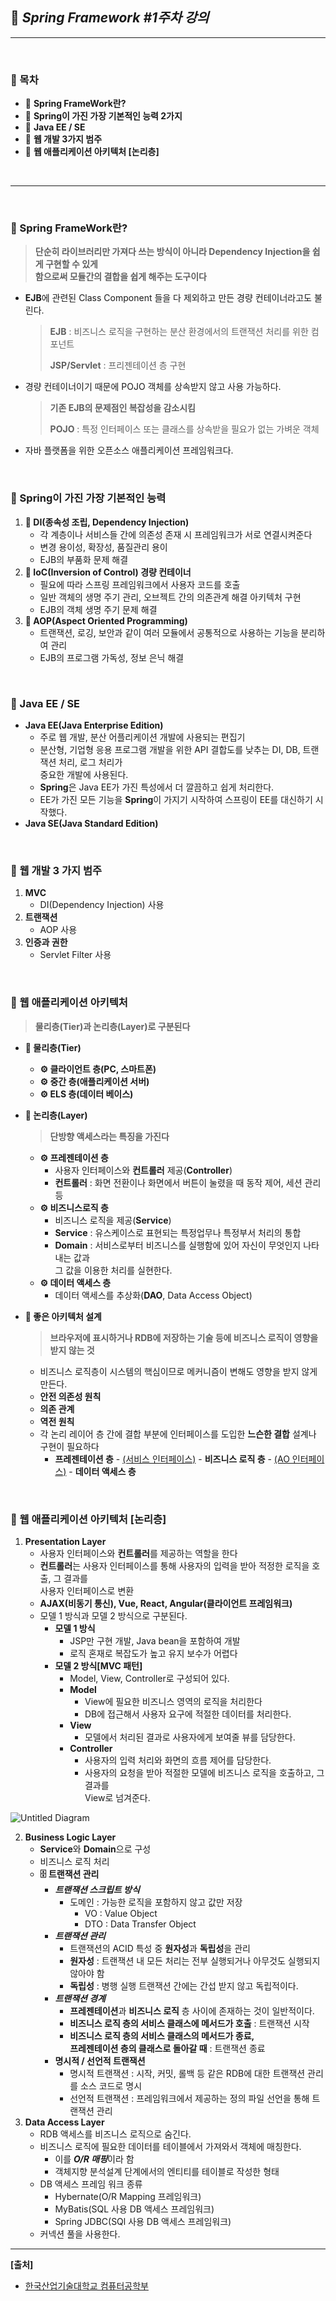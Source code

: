 ## **🎈 *Spring Framework #1주차 강의***

***

<br>

### **📌 목차**

- 🎯 **Spring FrameWork란?**
- 🎯 **Spring이 가진 가장 기본적인 능력 2가지**
- 🎯 **Java EE / SE**
- 🎯 **웹 개발 3가지 범주**
- 🎯 **웹 애플리케이션 아키텍처 [논리층]**

<br>

***

<br> 

### **📌 Spring FrameWork란?**

> **단순히 라이브러리만 가져다 쓰는 방식이 아니라 Dependency Injection을 쉽게 구현할 수 있게<br> 함으로써 모듈간의 결합을 쉽게 해주는 도구이다**

- **EJB**에 관련된 Class Component 들을 다 제외하고 만든 경량 컨테이너라고도 불린다.

  > **EJB** : 비즈니스 로직을 구현하는 분산 환경에서의 트랜잭션 처리를 위한 컴포넌트
  >
  > **JSP/Servlet** : 프리젠테이션 층 구현

- 경량 컨테이너이기 때문에 POJO 객체를 상속받지 않고 사용 가능하다.

  > **기존 EJB의 문제점인 복잡성을 감소시킴**
  >
  > **POJO** : 특정 인터페이스 또는 클래스를 상속받을 필요가 없는 가벼운 객체

- 자바 플랫폼을 위한 오픈소스 애플리케이션 프레임워크다.

<br>

### **📌 Spring이 가진 가장 기본적인 능력**

1. **📃 DI(종속성 조립, Dependency Injection)** 
   - 각 계층이나 서비스들 간에 의존성 존재 시 프레임워크가 서로 연결시켜준다
   - 변경 용이성, 확장성, 품질관리 용이
   - EJB의 부품화 문제 해결<br> 
2. **📃 IoC(Inversion of Control) 경량 컨테이너** 
   - 필요에 따라 스프링 프레임워크에서 사용자 코드를 호출
   - 일반 객체의 생명 주기 관리, 오브젝트 간의 의존관계 해결 아키텍처 구현
   - EJB의 객체 생명 주기 문제 해결<br> 
3. **📃 AOP(Aspect Oriented Programming)**
   - 트랜잭션, 로깅, 보안과 같이 여러 모듈에서 공통적으로 사용하는 기능을 분리하여 관리
   - EJB의 프로그램 가독성, 정보 은닉 해결



<br> 

### **📌 Java EE / SE**

- **Java EE(Java Enterprise Edition)** 
  - 주로 웹 개발, 분산 어플리케이션 개발에 사용되는 편집기
  - 분산형, 기업형 응용 프로그램 개발을 위한 API 결합도를 낮추는 DI, DB, 트랜잭션 처리, 로그 처리가<br> 중요한 개발에 사용된다.
  - **Spring**은 Java EE가 가진 특성에서 더 깔끔하고 쉽게 처리한다.
  - EE가 가진 모든 기능을 **Spring**이 가지기 시작하여 스프링이 EE를 대신하기 시작했다.<br> 
- **Java SE(Java Standard Edition)**

<br> 

### **📌 웹 개발 3 가지 범주**

1. **MVC**
   - DI(Dependency Injection) 사용
2. **트랜잭션**
   - AOP 사용
3. **인증과 권한**
   - Servlet Filter 사용

<br>

### **📌 웹 애플리케이션 아키텍처**

> **물리층(Tier)과 논리층(Layer)로 구분된다**

- **📃 물리층(Tier)**

  - **⚙ 클라이언트 층(PC, 스마트폰)**
  - **⚙ 중간 층(애플리케이션 서버)**
  - **⚙ ELS 층(데이터 베이스)**<br> 

- **📃 논리층(Layer)**

  > **단방향 액세스라는 특징을 가진다** 

  - **⚙ 프레젠테이션 층**
    - 사용자 인터페이스와 **컨트롤러** 제공(**Controller**)
    - **컨트롤러** : 화면 전환이나 화면에서 버튼이 눌렸을 때 동작 제어, 세션 관리 등<br> 
  - **⚙ 비즈니스로직 층**
    - 비즈니스 로직을 제공(**Service**)
    - **Service** : 유스케이스로 표현되는 특정업무나 특정부서 처리의 통합
    - **Domain** : 서비스로부터 비즈니스를 실행함에 있어 자신이 무엇인지 나타내는 값과<br> 그 값을 이용한 처리를 실현한다.<br> 
  - **⚙ 데이터 액세스 층**
    - 데이터 액세스를 추상화(**DAO**, Data Access Object)<br> 

- **📖 좋은 아키텍처 설계**

  > **브라우저에 표시하거나 RDB에 저장하는 기술 등에 비즈니스 로직이 영향을<br> 받지 않는 것**

  - 비즈니스 로직층이 시스템의 핵심이므로 메커니즘이 변해도 영향을 받지 않게 만든다.
  - **안전 의존성 원칙**
  - **의존 관계**
  - **역전 원칙**
  - 각 논리 레이어 층 간에 결합 부분에 인터페이스를 도입한 **느슨한 결합** 설계나 구현이 필요하다
    - **프레젠테이션 층** - <u>(서비스 인터페이스)</u> - **비즈니스 로직 층** - <u>(AO 인터페이스)</u> - **데이터 액세스 층**

<br> 

### **📌 웹 애플리케이션 아키텍처 [논리층]**

1. **Presentation Layer**
   - 사용자 인터페이스와 **컨트롤러**를 제공하는 역할을 한다
   - **컨트롤러**는 사용자 인터페이스를 통해 사용자의 입력을 받아 적정한 로직을 호출, 그 결과를<br> 사용자 인터페이스로 변환
   - **AJAX(비동기 통신), Vue, React, Angular(클라이언트 프레임워크)** <br> 
   - 모델 1 방식과 모델 2 방식으로 구분된다.
     - **모델 1 방식**
       - JSP만 구현 개발, Java bean을 포함하여 개발
       - 로직 혼재로 복잡도가 높고 유지 보수가 어렵다
     - **모델 2 방식[MVC 패턴]**
       - Model, View, Controller로 구성되어 있다.
       - **Model** 
         - View에 필요한 비즈니스 영역의 로직을 처리한다
         - DB에 접근해서 사용자 요구에 적절한 데이터를 처리한다.
       - **View** 
         - 모델에서 처리된 결과로 사용자에게 보여줄 뷰를 담당한다.
       - **Controller**
         - 사용자의 입력 처리와 화면의 흐름 제어를 담당한다.
         - 사용자의 요청을 받아 적절한 모델에 비즈니스 로직을 호출하고, 그 결과를<br> View로 넘겨준다.

![Untitled Diagram](https://user-images.githubusercontent.com/55940552/110473210-a1991480-8121-11eb-859f-707f031ba443.png)

2. **Business Logic Layer**
   - **Service**와 **Domain**으로 구성
   - 비즈니스 로직 처리
   - **🗄 트랜잭션 관리**
     - ***트랜잭션 스크립트 방식***
       - 도메인 : 가능한 로직을 포함하지 않고 값만 저장
         - VO : Value Object
         - DTO : Data Transfer Object<br> 
     - ***트랜잭션 관리***
       - 트랜잭션의 ACID 특성 중 **원자성**과 **독립성**을 관리
       - **원자성** : 트랜잭션 내 모든 처리는 전부 실행되거나 아무것도 실행되지 않아야 함
       - **독립성** : 병행 실행 트랜잭션 간에는 간섭 받지 않고 독립적이다.<br> 
     - ***트랜잭션 경계***
       - **프레젠테이션**과 **비즈니스 로직** 층 사이에 존재하는 것이 일반적이다.
       - **비즈니스 로직 층의 서비스 클래스에 메서드가 호출** : 트랜잭션 시작
       - **비즈니스 로직 층의 서비스 클래스의 메서드가 종료, <br>프레젠테이션 층의 클래스로 돌아갈 때** : 트랜잭션 종료
     - **명시적 / 선언적 트랜잭션**
       - 명시적 트랜잭션 : 시작, 커밋, 롤백 등 같은 RDB에 대한 트랜잭션 관리를 소스 코드로 명시
       - 선언적 트랜잭션 : 프레임워크에서 제공하는 정의 파일 선언을 통해 트랜잭션 관리<br> 
3. **Data Access Layer**
   - RDB 액세스를 비즈니스 로직으로 숨긴다.
   - 비즈니스 로직에 필요한 데이터를 테이블에서 가져와서 객체에 매칭한다.
     - 이를 ***O/R 매핑***이라 함
     - 객체지향 분석설계 단계에서의 엔티티를 테이블로 작성한 형태
   - DB 액세스 프레임 워크 종류
     - Hybernate(O/R Mapping 프레임워크)
     - MyBatis(SQL 사용 DB 액세스 프레임워크)
     - Spring JDBC(SQl 사용 DB 액세스 프레임워크)
   - 커넥션 풀을 사용한다.

***

**[출처]**

- [한국산업기술대학교 컴퓨터공학부](http://www.kpu.ac.kr/index.do?sso=ok)